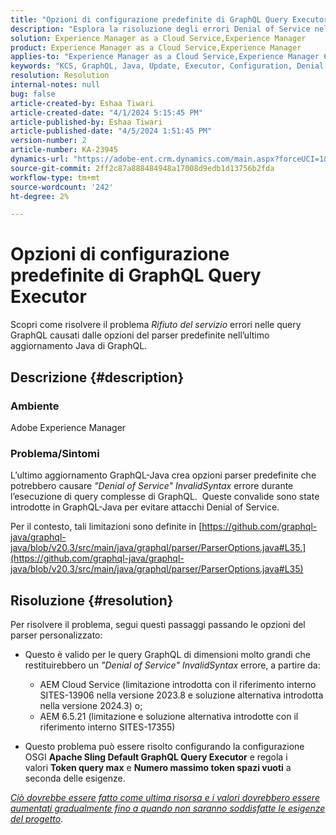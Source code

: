 ```yaml
---
title: "Opzioni di configurazione predefinite di GraphQL Query Executor"
description: "Esplora la risoluzione degli errori Denial of Service nelle query GraphQL causati dalle opzioni del parser predefinite."
solution: Experience Manager as a Cloud Service,Experience Manager
product: Experience Manager as a Cloud Service,Experience Manager
applies-to: "Experience Manager as a Cloud Service,Experience Manager 6.5"
keywords: "KCS, GraphQL, Java, Update, Executor, Configuration, Denial of service, OSGI Configuration, Apache Sling Default GraphQL Query, Max Query Tokens, Max Whitespaces Tokens"
resolution: Resolution
internal-notes: null
bug: false
article-created-by: Eshaa Tiwari
article-created-date: "4/1/2024 5:15:45 PM"
article-published-by: Eshaa Tiwari
article-published-date: "4/5/2024 1:51:45 PM"
version-number: 2
article-number: KA-23945
dynamics-url: "https://adobe-ent.crm.dynamics.com/main.aspx?forceUCI=1&pagetype=entityrecord&etn=knowledgearticle&id=7db89277-4bf0-ee11-904c-6045bd006b3d"
source-git-commit: 2ff2c87a888484948a17008d9edb1d13756b2fda
workflow-type: tm+mt
source-wordcount: '242'
ht-degree: 2%

---
```


# Opzioni di configurazione predefinite di GraphQL Query Executor


Scopri come risolvere il problema *Rifiuto del servizio* errori nelle query GraphQL causati dalle opzioni del parser predefinite nell’ultimo aggiornamento Java di GraphQL.

## Descrizione {#description}


### Ambiente

Adobe Experience Manager

### Problema/Sintomi

L’ultimo aggiornamento GraphQL-Java crea opzioni parser predefinite che potrebbero causare *&quot;Denial of Service&quot; InvalidSyntax* errore durante l’esecuzione di query complesse di GraphQL.  Queste convalide sono state introdotte in GraphQL-Java per evitare attacchi Denial of Service.

Per il contesto, tali limitazioni sono definite in [https://github.com/graphql-java/graphql-java/blob/v20.3/src/main/java/graphql/parser/ParserOptions.java#L35.](https://github.com/graphql-java/graphql-java/blob/v20.3/src/main/java/graphql/parser/ParserOptions.java#L35)


## Risoluzione {#resolution}


Per risolvere il problema, segui questi passaggi passando le opzioni del parser personalizzato:

- Questo è valido per le query GraphQL di dimensioni molto grandi che restituirebbero un *&quot;Denial of Service&quot; InvalidSyntax* errore, a partire da:



   - AEM Cloud Service (limitazione introdotta con il riferimento interno SITES-13906 nella versione 2023.8 e soluzione alternativa introdotta nella versione 2024.3) o;
   - AEM 6.5.21 (limitazione e soluzione alternativa introdotte con il riferimento interno SITES-17355)


- Questo problema può essere risolto configurando la configurazione OSGI <b>Apache Sling Default GraphQL Query Executor</b> e regola i valori <b>Token query max</b> e <b>Numero massimo token spazi vuoti</b> a seconda delle esigenze.


*<u>Ciò dovrebbe essere fatto come ultima risorsa e i valori dovrebbero essere aumentati gradualmente fino a quando non saranno soddisfatte le esigenze del progetto</u>*.
